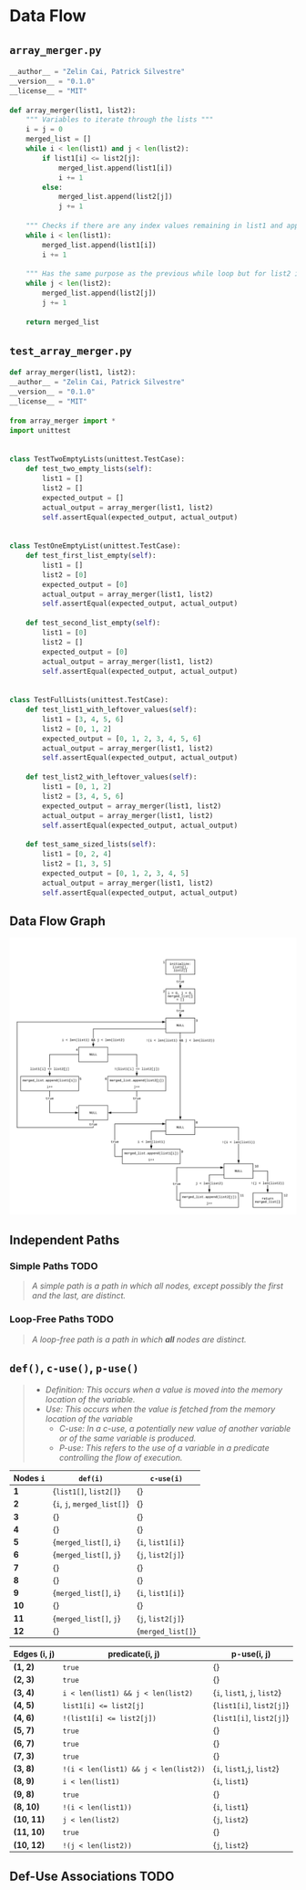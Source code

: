 # Data Flow

## `array_merger.py`

```python
__author__ = "Zelin Cai, Patrick Silvestre"
__version__ = "0.1.0"
__license__ = "MIT"

def array_merger(list1, list2):
    """ Variables to iterate through the lists """
    i = j = 0
    merged_list = []
    while i < len(list1) and j < len(list2):
        if list1[i] <= list2[j]:
            merged_list.append(list1[i])
            i += 1
        else:
            merged_list.append(list2[j])
            j += 1

    """ Checks if there are any index values remaining in list1 and appends them """
    while i < len(list1):
        merged_list.append(list1[i])
        i += 1

    """ Has the same purpose as the previous while loop but for list2 instead """
    while j < len(list2):
        merged_list.append(list2[j])
        j += 1

    return merged_list

```

## `test_array_merger.py`

```python
def array_merger(list1, list2):
__author__ = "Zelin Cai, Patrick Silvestre"
__version__ = "0.1.0"
__license__ = "MIT"

from array_merger import *
import unittest


class TestTwoEmptyLists(unittest.TestCase):
    def test_two_empty_lists(self):
        list1 = []
        list2 = []
        expected_output = []
        actual_output = array_merger(list1, list2)
        self.assertEqual(expected_output, actual_output)


class TestOneEmptyList(unittest.TestCase):
    def test_first_list_empty(self):
        list1 = []
        list2 = [0]
        expected_output = [0]
        actual_output = array_merger(list1, list2)
        self.assertEqual(expected_output, actual_output)

    def test_second_list_empty(self):
        list1 = [0]
        list2 = []
        expected_output = [0]
        actual_output = array_merger(list1, list2)
        self.assertEqual(expected_output, actual_output)


class TestFullLists(unittest.TestCase):
    def test_list1_with_leftover_values(self):
        list1 = [3, 4, 5, 6]
        list2 = [0, 1, 2]
        expected_output = [0, 1, 2, 3, 4, 5, 6]
        actual_output = array_merger(list1, list2)
        self.assertEqual(expected_output, actual_output)

    def test_list2_with_leftover_values(self):
        list1 = [0, 1, 2]
        list2 = [3, 4, 5, 6]
        expected_output = array_merger(list1, list2)
        actual_output = array_merger(list1, list2)
        self.assertEqual(expected_output, actual_output)

    def test_same_sized_lists(self):
        list1 = [0, 2, 4]
        list2 = [1, 3, 5]
        expected_output = [0, 1, 2, 3, 4, 5]
        actual_output = array_merger(list1, list2)
        self.assertEqual(expected_output, actual_output)

```

## Data Flow Graph

![array-merger-data-flow-graph](array-merger-data-flow-graph.png)

## Independent Paths

### Simple Paths TODO

> _A simple path is a path in which all nodes, except possibly the first and the last, are distinct._

### Loop-Free Paths TODO

> _A loop-free path is a path in which **all** nodes are distinct._

## `def()`, `c-use()`, `p-use()`

> - _Definition: This occurs when a value is moved into the memory location of the variable._
> - _Use: This occurs when the value is fetched from the memory location of the variable_
>   - _C-use: In a c-use, a potentially new value of another variable or of the same variable is produced._
>   - _P-use: This refers to the use of a variable in a predicate controlling the flow of execution._

| Nodes `i` | `def(i)`                    | `c-use(i)`        |
| --------- | --------------------------- | ----------------- |
| **1**     | {`list1[]`, `list2[]`}      | {}                |
| **2**     | {`i`, `j`, `merged_list[]`} | {}                |
| **3**     | {}                          | {}                |
| **4**     | {}                          | {}                |
| **5**     | {`merged_list[]`, `i`}      | {`i`, `list1[i]`} |
| **6**     | {`merged_list[]`, `j`}      | {`j`, `list2[j]`} |
| **7**     | {}                          | {}                |
| **8**     | {}                          | {}                |
| **9**     | {`merged_list[]`, `i`}      | {`i`, `list1[i]`} |
| **10**    | {}                          | {}                |
| **11**    | {`merged_list[]`, `j`}      | {`j`, `list2[j]`} |
| **12**    | {}                          | {`merged_list[]`} |

| Edges (i, j) | predicate(i, j)                       | p-use(i, j)                  |
| ------------ | ------------------------------------- | ---------------------------- |
| **(1, 2)**   | `true`                                | {}                           |
| **(2, 3)**   | `true`                                | {}                           |
| **(3, 4)**   | `i < len(list1) && j < len(list2)`    | {`i`, `list1`, `j`, `list2`} |
| **(4, 5)**   | `list1[i] <= list2[j]`                | {`list1[i]`, `list2[j]`}     |
| **(4, 6)**   | `!(list1[i] <= list2[j])`             | {`list1[i]`, `list2[j]`}     |
| **(5, 7)**   | `true`                                | {}                           |
| **(6, 7)**   | `true`                                | {}                           |
| **(7, 3)**   | `true`                                | {}                           |
| **(3, 8)**   | `!(i < len(list1) && j < len(list2))` | {`i`, `list1`,`j`, `list2`}  |
| **(8, 9)**   | `i < len(list1)`                      | {`i`, `list1`}               |
| **(9, 8)**   | `true`                                | {}                           |
| **(8, 10)**  | `!(i < len(list1))`                   | {`i`, `list1`}               |
| **(10, 11)** | `j < len(list2)`                      | {`j`, `list2`}               |
| **(11, 10)** | `true`                                | {}                           |
| **(10, 12)** | `!(j < len(list2))`                   | {`j`, `list2`}               |

## Def-Use Associations TODO
